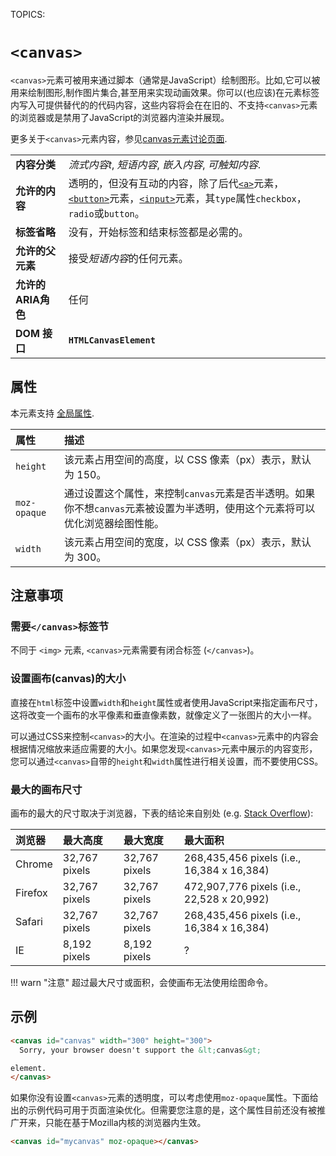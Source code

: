 TOPICS: <canvas>

# `<canvas>`

`<canvas>`元素可被用来通过脚本（通常是JavaScript）绘制图形。比如,它可以被用来绘制图形,制作图片集合,甚至用来实现动画效果。你可以(也应该)在元素标签内写入可提供替代的的代码内容，这些内容将会在在旧的、不支持`<canvas>`元素的浏览器或是禁用了JavaScript的浏览器内渲染并展现。

更多关于`<canvas>`元素内容，参见[canvas元素讨论页面](https://wiki.developer.mozilla.org/en-US/docs/Web/API/Canvas_API).

|  |  |
| :-- | :-- |
| **内容分类**  | *流式内容t*, *短语内容*, *嵌入内容*, *可触知内容*.|
| **允许的内容** | 透明的，但没有互动的内容，除了后代[`<a>`](/zh-hans/webfrontend/<a>)元素，[`<button>`](/zh-han/webfrontend/<button>)元素，[`<input>`](/zh-han/webfrontend/<input>)元素，其`type`属性`checkbox`，`radio`或`button`。|
| **标签省略** | 没有，开始标签和结束标签都是必需的。|
| **允许的父元素** | 接受*短语内容*的任何元素。 |
| **允许的ARIA角色** | 任何 |
| **DOM 接口** | **`HTMLCanvasElement`** |

## 属性

本元素支持 [全局属性](/zh-hans/webfrontend/HTML_Global_Attributes).

| 属性 | 描述 |
| :-- | :-- |
| `height` | 该元素占用空间的高度，以 CSS 像素（px）表示，默认为 150。 |
| `moz-opaque` | 通过设置这个属性，来控制`canvas`元素是否半透明。如果你不想`canvas`元素被设置为半透明，使用这个元素将可以优化浏览器绘图性能。 |
| `width` | 该元素占用空间的宽度，以 CSS 像素（px）表示，默认为 300。 |

## 注意事项

### 需要`</canvas>`标签节

不同于 `<img>` 元素,  `<canvas>`元素需要有闭合标签 (`</canvas>`)。

### 设置画布(canvas)的大小

直接在`html`标签中设置`width`和`height`属性或者使用JavaScript来指定画布尺寸，这将改变一个画布的水平像素和垂直像素数，就像定义了一张图片的大小一样。

可以通过CSS来控制`<canvas>`的大小。在渲染的过程中`<canvas>`元素中的内容会根据情况缩放来适应需要的大小。如果您发现`<canvas>`元素中展示的内容变形，您可以通过`<canvas>`自带的`height`和`width`属性进行相关设置，而不要使用CSS。

### 最大的画布尺寸

画布的最大的尺寸取决于浏览器，下表的结论来自别处 (e.g. [Stack Overflow](https://stackoverflow.com/questions/6081483/maximum-size-of-a-canvas-element)):

| 浏览器 | 最大高度 | 最大宽度 | 最大面积 |
| :-- | :-- | :-- | :-- |
| Chrome | 32,767 pixels | 32,767 pixels | 268,435,456 pixels (i.e., 16,384 x 16,384) |
| Firefox | 32,767 pixels | 32,767 pixels | 472,907,776 pixels (i.e., 22,528 x 20,992) |
| Safari  | 32,767 pixels | 32,767 pixels | 268,435,456 pixels (i.e., 16,384 x 16,384) |
| IE | 8,192 pixels | 8,192 pixels | ? |

!!! warn "注意"
    超过最大尺寸或面积，会使画布无法使用绘图命令。

## 示例

```html
<canvas id="canvas" width="300" height="300">
  Sorry, your browser doesn't support the &lt;canvas&gt;

element.
</canvas>
```

如果你没有设置`<canvas>`元素的透明度，可以考虑使用`moz-opaque`属性。下面给出的示例代码可用于页面渲染优化。但需要您注意的是，这个属性目前还没有被推广开来，只能在基于Mozilla内核的浏览器内生效。

```html
<canvas id="mycanvas" moz-opaque></canvas>
```
